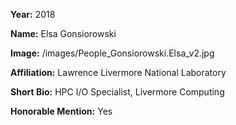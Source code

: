 **Year:** 2018

**Name:** Elsa Gonsiorowski

**Image:** /images/People_Gonsiorowski.Elsa_v2.jpg

**Affiliation:** Lawrence Livermore National Laboratory

**Short Bio:** HPC I/O Specialist, Livermore Computing

**Honorable Mention:** Yes
